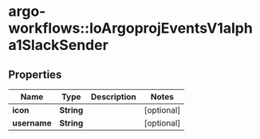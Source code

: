 # argo-workflows::IoArgoprojEventsV1alpha1SlackSender

## Properties
Name | Type | Description | Notes
------------ | ------------- | ------------- | -------------
**icon** | **String** |  | [optional] 
**username** | **String** |  | [optional] 


